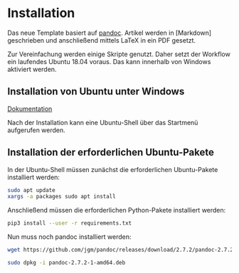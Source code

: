 # Installation

Das neue Template basiert auf [pandoc](http://pandoc.org/). Artikel werden in [Markdown] geschrieben und anschließend mittels LaTeX in ein PDF gesetzt.

Zur Vereinfachung werden einige Skripte genutzt. Daher setzt der Workflow ein laufendes Ubuntu 18.04 voraus. Das kann innerhalb von Windows aktiviert werden.

## Installation von Ubuntu unter Windows

[Dokumentation](https://docs.microsoft.com/en-us/windows/wsl/install-win10)

Nach der Installation kann eine Ubuntu-Shell über das Startmenü aufgerufen werden.

## Installation der erforderlichen Ubuntu-Pakete

In der Ubuntu-Shell müssen zunächst die erforderlichen Ubuntu-Pakete installiert werden:

```bash
sudo apt update
xargs -a packages sudo apt install
```

Anschließend müssen die erforderlichen Python-Pakete installiert werden:

```bash
pip3 install --user -r requirements.txt
```

Nun muss noch pandoc installiert werden:

```bash
wget https://github.com/jgm/pandoc/releases/download/2.7.2/pandoc-2.7.2-1-amd64.deb

sudo dpkg -i pandoc-2.7.2-1-amd64.deb
```

